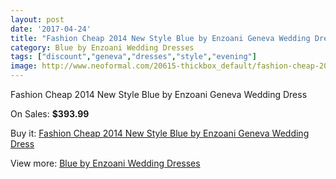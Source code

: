 ```yaml
---
layout: post
date: '2017-04-24'
title: "Fashion Cheap 2014 New Style Blue by Enzoani Geneva Wedding Dress"
category: Blue by Enzoani Wedding Dresses
tags: ["discount","geneva","dresses","style","evening"]
image: http://www.neoformal.com/20615-thickbox_default/fashion-cheap-2014-new-style-blue-by-enzoani-geneva-wedding-dress.jpg
---
```

Fashion Cheap 2014 New Style Blue by Enzoani Geneva Wedding Dress

On Sales: **$393.99**
<a href="https://www.neoformal.com/en/blue-by-enzoani-wedding-dresses-2014/6590-fashion-cheap-2014-new-style-blue-by-enzoani-geneva-wedding-dress.html"><amp-img layout="responsive" width="600" height="600" src="//www.neoformal.com/20615-thickbox_default/fashion-cheap-2014-new-style-blue-by-enzoani-geneva-wedding-dress.jpg" alt="Fashion Cheap 2014 New Style Blue by Enzoani Geneva Wedding Dress 0" /></a>
<a href="https://www.neoformal.com/en/blue-by-enzoani-wedding-dresses-2014/6590-fashion-cheap-2014-new-style-blue-by-enzoani-geneva-wedding-dress.html"><amp-img layout="responsive" width="600" height="600" src="//www.neoformal.com/20618-thickbox_default/fashion-cheap-2014-new-style-blue-by-enzoani-geneva-wedding-dress.jpg" alt="Fashion Cheap 2014 New Style Blue by Enzoani Geneva Wedding Dress 1" /></a>
<a href="https://www.neoformal.com/en/blue-by-enzoani-wedding-dresses-2014/6590-fashion-cheap-2014-new-style-blue-by-enzoani-geneva-wedding-dress.html"><amp-img layout="responsive" width="600" height="600" src="//www.neoformal.com/20617-thickbox_default/fashion-cheap-2014-new-style-blue-by-enzoani-geneva-wedding-dress.jpg" alt="Fashion Cheap 2014 New Style Blue by Enzoani Geneva Wedding Dress 2" /></a>
<a href="https://www.neoformal.com/en/blue-by-enzoani-wedding-dresses-2014/6590-fashion-cheap-2014-new-style-blue-by-enzoani-geneva-wedding-dress.html"><amp-img layout="responsive" width="600" height="600" src="//www.neoformal.com/20616-thickbox_default/fashion-cheap-2014-new-style-blue-by-enzoani-geneva-wedding-dress.jpg" alt="Fashion Cheap 2014 New Style Blue by Enzoani Geneva Wedding Dress 3" /></a>

Buy it: [Fashion Cheap 2014 New Style Blue by Enzoani Geneva Wedding Dress](https://www.neoformal.com/en/blue-by-enzoani-wedding-dresses-2014/6590-fashion-cheap-2014-new-style-blue-by-enzoani-geneva-wedding-dress.html "Fashion Cheap 2014 New Style Blue by Enzoani Geneva Wedding Dress")

View more: [Blue by Enzoani Wedding Dresses](https://www.neoformal.com/en/92-blue-by-enzoani-wedding-dresses-2014 "Blue by Enzoani Wedding Dresses")